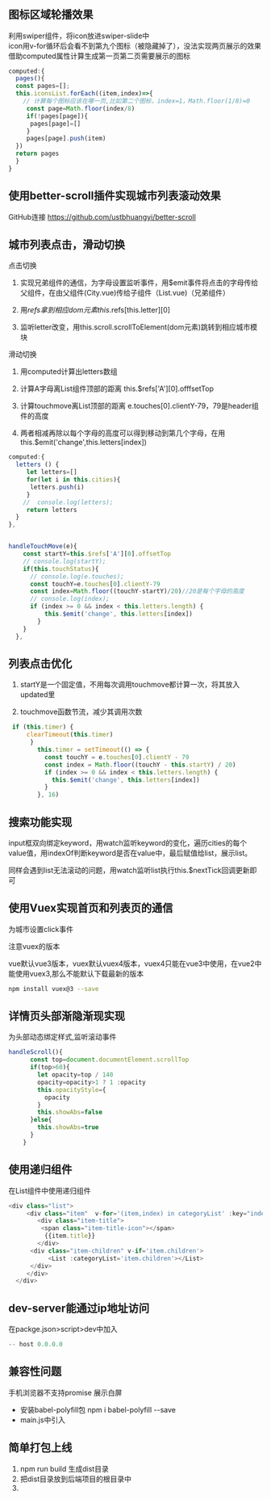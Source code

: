 #

## 图标区域轮播效果

利用swiper组件，将icon放进swiper-slide中   
icon用v-for循环后会看不到第九个图标（被隐藏掉了），没法实现两页展示的效果   
借助computed属性计算生成第一页第二页需要展示的图标

```js
computed:{
  pages(){
  const pages=[];
  this.iconsList.forEach((item,index)=>{
    // 计算每个图标应该在哪一页,比如第二个图标，index=1，Math.floor(1/8)=0
     const page=Math.floor(index/8)
     if(!pages[page]){
      pages[page]=[]
     }
     pages[page].push(item)
  })
  return pages
  }
}
```

## 使用better-scroll插件实现城市列表滚动效果

GitHub连接 <https://github.com/ustbhuangyi/better-scroll>  


## 城市列表点击，滑动切换  

点击切换   

1. 实现兄弟组件的通信，为字母设置监听事件，用$emit事件将点击的字母传给父组件，在由父组件(City.vue)传给子组件（List.vue)（兄弟组件）   

2. 用$refs拿到相应dom元素  this.$refs[this.letter][0]

3. 监听letter改变，用this.scroll.scrollToElement(dom元素)跳转到相应城市模块   

滑动切换    

1. 用computed计算出letters数组

2. 计算A字母离List组件顶部的距离 this.$refs['A'][0].offfsetTop  
   
3. 计算touchmove离List顶部的距离 e.touches[0].clientY-79，79是header组件的高度

4. 两者相减再除以每个字母的高度可以得到移动到第几个字母，在用this.$emit('change',this.letters[index])

```js
computed:{
  letters () {
     let letters=[]
     for(let i in this.cities){
      letters.push(i)
     }
    //  console.log(letters);
     return letters
  }
},


handleTouchMove(e){
    const startY=this.$refs['A'][0].offsetTop
    // console.log(startY);
    if(this.touchStatus){
      // console.log(e.touches);
      const touchY=e.touches[0].clientY-79
      const index=Math.floor((touchY-startY)/20)//20是每个字母的高度
      // console.log(index);
      if (index >= 0 && index < this.letters.length) {
          this.$emit('change', this.letters[index])
        }
    }
  },
```

## 列表点击优化

1. startY是一个固定值，不用每次调用touchmove都计算一次，将其放入updated里

2. touchmove函数节流，减少其调用次数

```js
 if (this.timer) {
     clearTimeout(this.timer)
      }
        this.timer = setTimeout(() => {
          const touchY = e.touches[0].clientY - 79
          const index = Math.floor((touchY - this.startY) / 20)
          if (index >= 0 && index < this.letters.length) {
            this.$emit('change', this.letters[index])
          }
        }, 16)
```

## 搜索功能实现 

input框双向绑定keyword，用watch监听keyword的变化，遍历cities的每个value值，用indexOf判断keyword是否在value中，最后赋值给list，展示list。

同样会遇到list无法滚动的问题，用watch监听list执行this.$nextTick回调更新即可    


## 使用Vuex实现首页和列表页的通信

为城市设置click事件   

注意vuex的版本

vue默认vue3版本，vuex默认vuex4版本，vuex4只能在vue3中使用，在vue2中能使用vuex3,那么不能默认下载最新的版本   

```bash
npm install vuex@3 --save
```  

## 详情页头部渐隐渐现实现

为头部动态绑定样式,监听滚动事件

```js
handleScroll(){
      const top=document.documentElement.scrollTop
      if(top>60){
        let opacity=top / 140
        opacity=opacity>1 ? 1 :opacity
        this.opacityStyle={
          opacity
        }
        this.showAbs=false
      }else{
        this.showAbs=true
      }
    }
```

## 使用递归组件  

在List组件中使用递归组件
```js
<div class="list">
     <div class="item"  v-for='(item,index) in categoryList' :key="index">
        <div class="item-title">
         <span class="item-title-icon"></span>
          {{item.title}}
        </div>
      <div class="item-children" v-if='item.children'>
           <List :categoryList='item.children'></List>
      </div>
     </div>
  </div>
```

## dev-server能通过ip地址访问

在packge.json>script>dev中加入  

```js
-- host 0.0.0.0
```  

## 兼容性问题

手机浏览器不支持promise  展示白屏
  - 安装babel-polyfill包 npm i babel-polyfill --save
  - main.js中引入  


## 简单打包上线  

1. npm run build 生成dist目录
2. 把dist目录放到后端项目的根目录中
3. 